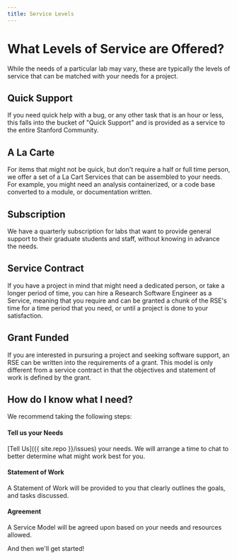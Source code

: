 ```yaml
---
title: Service Levels
---
```


# What Levels of Service are Offered?

While the needs of a particular lab may vary, these are typically the levels
of service that can be matched with your needs for a project.

## Quick Support

If you need quick help with a bug, or any other task that is an hour or less,
this falls into the bucket of "Quick Support" and is provided as a service
to the entire Stanford Community.

## A La Carte

For items that might not be quick, but don't require a half or full time person,
we offer a set of a La Cart Services that can be assembled to your needs. For
example, you might need an analysis containerized, or a code base converted
to a module, or documentation written.

## Subscription

We have a quarterly subscription for labs that want to provide general support 
to their graduate students and staff, without knowing in advance the needs.

## Service Contract

If you have a project in mind that might need a dedicated person, or take
a longer period of time, you can hire a Research Software Engineer as a Service,
meaning that you require and can be granted a chunk of the RSE's time for a time
period that you need, or until a project is done to your satisfaction.

## Grant Funded

If you are interested in pursuring a project and seeking software support,
an RSE can be written into the requirements of a grant. This model is only different
from a service contract in that the objectives and statement of work is defined
by the grant.


## How do I know what I need?

We recommend taking the following steps:

#### Tell us your Needs
[Tell Us]({{ site.repo }}/issues) your needs. We will arrange a time to chat to better determine what might work best for you.

#### Statement of Work
A Statement of Work will be provided to you that clearly outlines the goals, and tasks discussed.

#### Agreement

A Service Model will be agreed upon based on your needs and resources allowed.

And then we'll get started!
